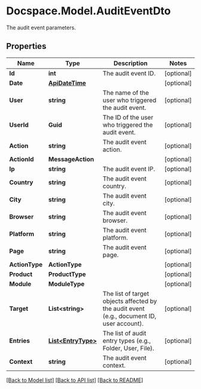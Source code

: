 # Docspace.Model.AuditEventDto
The audit event parameters.

## Properties

Name | Type | Description | Notes
------------ | ------------- | ------------- | -------------
**Id** | **int** | The audit event ID. | [optional] 
**Date** | [**ApiDateTime**](ApiDateTime.md) |  | [optional] 
**User** | **string** | The name of the user who triggered the audit event. | [optional] 
**UserId** | **Guid** | The ID of the user who triggered the audit event. | [optional] 
**Action** | **string** | The audit event action. | [optional] 
**ActionId** | **MessageAction** |  | [optional] 
**Ip** | **string** | The audit event IP. | [optional] 
**Country** | **string** | The audit event country. | [optional] 
**City** | **string** | The audit event city. | [optional] 
**Browser** | **string** | The audit event browser. | [optional] 
**Platform** | **string** | The audit event platform. | [optional] 
**Page** | **string** | The audit event page. | [optional] 
**ActionType** | **ActionType** |  | [optional] 
**Product** | **ProductType** |  | [optional] 
**Module** | **ModuleType** |  | [optional] 
**Target** | **List&lt;string&gt;** | The list of target objects affected by the audit event (e.g., document ID, user account). | [optional] 
**Entries** | [**List&lt;EntryType&gt;**](EntryType.md) | The list of audit entry types (e.g., Folder, User, File). | [optional] 
**Context** | **string** | The audit event context. | [optional] 

[[Back to Model list]](../README.md#documentation-for-models) [[Back to API list]](../README.md#documentation-for-api-endpoints) [[Back to README]](../README.md)

